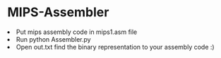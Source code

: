 # MIPS-Assembler
<li>Put mips assembly code in mips1.asm file</li>
<li>Run python Assembler.py</li>
<li>Open out.txt find the binary representation to your assembly code :)</li>
